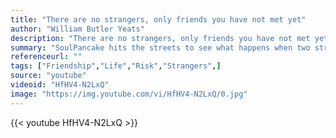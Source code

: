 ```yaml
---
title: "There are no strangers, only friends you have not met yet"
author: "William Butler Yeats"
description: "There are no strangers, only friends you have not met yet - William Butler Yeats quotes from GetInspired365.com"
summary: "SoulPancake hits the streets to see what happens when two strangers sit in a ball pit... and talk about life's big questions"
referenceurl: ""
tags: ["Friendship","Life","Risk","Strangers",]
source: "youtube"
videoid: "HfHV4-N2LxQ"
image: "https://img.youtube.com/vi/HfHV4-N2LxQ/0.jpg"
---
```


{{< youtube HfHV4-N2LxQ >}}
